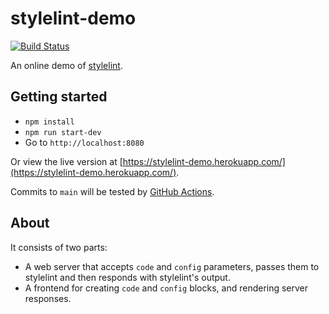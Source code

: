 # stylelint-demo

[![Build Status](https://github.com/stylelint/stylelint-demo/workflows/CI/badge.svg)](https://github.com/stylelint/stylelint-demo/actions)

An online demo of [stylelint](https://github.com/stylelint/stylelint).

## Getting started

- `npm install`
- `npm run start-dev`
- Go to `http://localhost:8080`

Or view the live version at [https://stylelint-demo.herokuapp.com/](https://stylelint-demo.herokuapp.com/).

Commits to `main` will be tested by [GitHub Actions](https://github.com/stylelint/stylelint-demo/actions).

## About

It consists of two parts:

- A web server that accepts `code` and `config` parameters, passes them to stylelint and then responds with stylelint's output.
- A frontend for creating `code` and `config` blocks, and rendering server responses.
